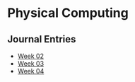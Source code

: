 # Physical Computing

## Journal Entries

* [Week 02](Week-02/Readme.md)
* [Week 03](Week-03/Readme.md)
* [Week 04](Week-04/Readme.md)